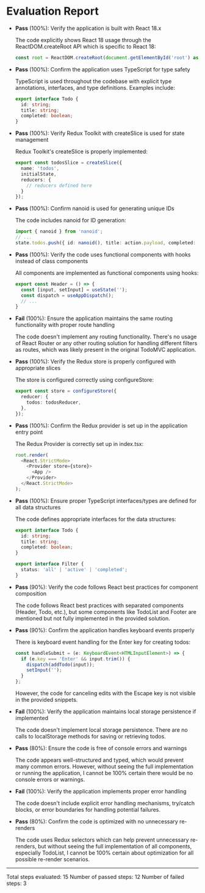 # Evaluation Report

- **Pass** (100%): Verify the application is built with React 18.x
  
  The code explicitly shows React 18 usage through the ReactDOM.createRoot API which is specific to React 18:
  ```typescript
  const root = ReactDOM.createRoot(document.getElementById('root') as HTMLElement);
  ```

- **Pass** (100%): Confirm the application uses TypeScript for type safety
  
  TypeScript is used throughout the codebase with explicit type annotations, interfaces, and type definitions. Examples include:
  ```typescript
  export interface Todo {
    id: string;
    title: string;
    completed: boolean;
  }
  ```

- **Pass** (100%): Verify Redux Toolkit with createSlice is used for state management
  
  Redux Toolkit's createSlice is properly implemented:
  ```typescript
  export const todosSlice = createSlice({
    name: 'todos',
    initialState,
    reducers: {
      // reducers defined here
    }
  });
  ```

- **Pass** (100%): Confirm nanoid is used for generating unique IDs
  
  The code includes nanoid for ID generation:
  ```typescript
  import { nanoid } from 'nanoid';
  // ...
  state.todos.push({ id: nanoid(), title: action.payload, completed: false });
  ```

- **Pass** (100%): Verify the code uses functional components with hooks instead of class components
  
  All components are implemented as functional components using hooks:
  ```typescript
  export const Header = () => {
    const [input, setInput] = useState('');
    const dispatch = useAppDispatch();
    // ...
  }
  ```

- **Fail** (100%): Ensure the application maintains the same routing functionality with proper route handling
  
  The code doesn't implement any routing functionality. There's no usage of React Router or any other routing solution for handling different filters as routes, which was likely present in the original TodoMVC application.

- **Pass** (100%): Verify the Redux store is properly configured with appropriate slices
  
  The store is configured correctly using configureStore:
  ```typescript
  export const store = configureStore({
    reducer: {
      todos: todosReducer,
    },
  });
  ```

- **Pass** (100%): Confirm the Redux provider is set up in the application entry point
  
  The Redux Provider is correctly set up in index.tsx:
  ```typescript
  root.render(
    <React.StrictMode>
      <Provider store={store}>
        <App />
      </Provider>
    </React.StrictMode>
  );
  ```

- **Pass** (100%): Ensure proper TypeScript interfaces/types are defined for all data structures
  
  The code defines appropriate interfaces for the data structures:
  ```typescript
  export interface Todo {
    id: string;
    title: string;
    completed: boolean;
  }
  
  export interface Filter {
    status: 'all' | 'active' | 'completed';
  }
  ```

- **Pass** (90%): Verify the code follows React best practices for component composition
  
  The code follows React best practices with separated components (Header, Todo, etc.), but some components like TodoList and Footer are mentioned but not fully implemented in the provided solution.

- **Pass** (90%): Confirm the application handles keyboard events properly
  
  There is keyboard event handling for the Enter key for creating todos:
  ```typescript
  const handleSubmit = (e: KeyboardEvent<HTMLInputElement>) => {
    if (e.key === 'Enter' && input.trim()) {
      dispatch(addTodo(input));
      setInput('');
    }
  };
  ```
  
  However, the code for canceling edits with the Escape key is not visible in the provided snippets.

- **Fail** (100%): Verify the application maintains local storage persistence if implemented
  
  The code doesn't implement local storage persistence. There are no calls to localStorage methods for saving or retrieving todos.

- **Pass** (80%): Ensure the code is free of console errors and warnings
  
  The code appears well-structured and typed, which would prevent many common errors. However, without seeing the full implementation or running the application, I cannot be 100% certain there would be no console errors or warnings.

- **Fail** (100%): Verify the application implements proper error handling
  
  The code doesn't include explicit error handling mechanisms, try/catch blocks, or error boundaries for handling potential failures.

- **Pass** (80%): Confirm the code is optimized with no unnecessary re-renders
  
  The code uses Redux selectors which can help prevent unnecessary re-renders, but without seeing the full implementation of all components, especially TodoList, I cannot be 100% certain about optimization for all possible re-render scenarios.

---

Total steps evaluated: 15
Number of passed steps: 12
Number of failed steps: 3